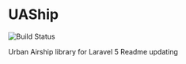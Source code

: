 # UAShip
![Build Status](https://img.shields.io/wercker/ci/wercker/docs.svg)

Urban Airship library for Laravel 5
Readme updating
